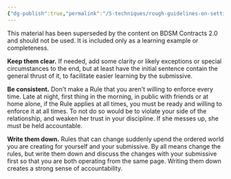 ```yaml
---
{"dg-publish":true,"permalink":"/5-techniques/rough-guidelines-on-setting-rules/"}
---
```



This material has been superseded by the content on BDSM Contracts 2.0 and should not be used.
It is included only as a learning example or completeness.

**Keep them clear.** If needed, add some clarity or likely exceptions or special circumstances to the end, but at least have the initial sentence contain the general thrust of it, to facilitate easier learning by the submissive.

**Be consistent.** Don't make a Rule that you aren't willing to enforce every time. Late at night, first thing in the morning, in public with friends or at home alone, if the Rule applies at all times, you must be ready and willing to enforce it at all times. To not do so would be to violate your side of the relationship, and weaken her trust in your discipline. If she messes up, she must be held accountable.

**Write them down.** Rules that can change suddenly upend the ordered world you are creating for yourself and your submissive. By all means change the rules, but write them down and discuss the changes with your submissive first so that you are both operating from the same page. Writing them down creates a strong sense of accountability.